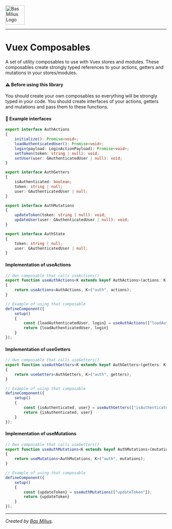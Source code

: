 <a href="https://bas.dev" target="_blank" rel="noopener">
	<img src="https://bas.dev/module/@bas/website/resource/image/logo.svg" alt="Bas Milius Logo" height="60" width="60" />
</a>

---

# Vuex Composables
A set of utility composables to use with Vuex stores and modules. These composables
create strongly typed references to your actions, getters and mutations in your
stores/modules.

#### ⚠️ Before using this library
You should create your own composables so everything will be strongly typed in
your code. You should create interfaces of your actions, getters and mutations 
and pass them to these functions.

#### 🧐 Example interfaces
```typescript
export interface AuthActions
{
	initialize(): Promise<void>;
	loadAuthenticatedUser(): Promise<void>;
	login(payload: LoginActionPayload): Promise<void>;
	setToken(token: string | null): void;
	setUser(user: GAuthenticatedUser | null): void;
}

export interface AuthGetters
{
	isAuthenticated: boolean;
	token: string | null;
	user: GAuthenticatedUser | null;
}

export interface AuthMutations
{
	updateToken(token: string | null): void;
	updateUser(user: GAuthenticatedUser | null): void;
}

export interface AuthState
{
	token: string | null;
	user: GAuthenticatedUser | null;
}
```

#### Implementation of useActions
```typescript
// Own composable that calls useActions()
export function useAuthActions<K extends keyof AuthActions>(actions: K[]): UseActions<AuthActions>
{
	return useActions<AuthActions, K>("auth", actions);
}

// Example of using that composable
defineComponent({
    setup()
    {
        const {loadAuthenticatedUser, login} = useAuthActions(["loadAuthenticatedUser", "login"]);
        return {loadAuthenticatedUser, login}
    }
});
```

#### Implementation of useGetters
```typescript
// Own composable that calls useGetters()
export function useAuthGetters<K extends keyof AuthGetters>(getters: K[]): UseGetters<AuthGetters>
{
	return useGetters<AuthGetters, K>("auth", getters);
}

// Example of using that composable
defineComponent({
    setup()
    {
        const {isAuthenticated, user} = useAuthGetters(["isAuthenticated", "user"]);
        return {isAuthenticated, user}
    }
});
```

#### Implementation of useMutations
```typescript
// Own composable that calls useGetters()
export function useAuthMutations<K extends keyof AuthMutations>(mutations: K[]): UseMutations<AuthMutations>
{
	return useMutations<AuthMutations, K>("auth", mutations);
}

// Example of using that composable
defineComponent({
    setup()
    {
        const {updateToken} = useAuthMutations(["updateToken"]);
        return {updateToken}
    }
});
```

---

*Created by [Bas Milius](https://bas.dev).*
